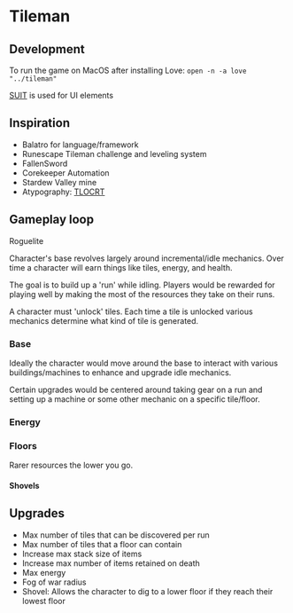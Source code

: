 # Tileman

## Development

To run the game on MacOS after installing Love: `open -n -a love "../tileman"`

[SUIT](https://github.com/vrld/suit) is used for UI elements

## Inspiration

- Balatro for language/framework
- Runescape Tileman challenge and leveling system
- FallenSword
- Corekeeper Automation
- Stardew Valley mine
- Atypography: [TLOCRT](https://www.atypography.com/product-page/tlocrt-h-v-sq)

## Gameplay loop

Roguelite

Character's base revolves largely around incremental/idle mechanics. Over time a character will earn things like tiles, energy, and health. 

The goal is to build up a 'run' while idling. Players would be rewarded for playing well by making the most of the resources they take on their runs.

A character must 'unlock' tiles. Each time a tile is unlocked various mechanics determine what kind of tile is generated.

### Base

Ideally the character would move around the base to interact with various buildings/machines to enhance and upgrade idle mechanics.

Certain upgrades would be centered around taking gear on a run and setting up a machine or some other mechanic on a specific tile/floor.

### Energy
### Floors

Rarer resources the lower you go.
#### Shovels

## Upgrades

- Max number of tiles that can be discovered per run
- Max number of tiles that a floor can contain
- Increase max stack size of items
- Increase max number of items retained on death
- Max energy
- Fog of war radius
- Shovel: Allows the character to dig to a lower floor if they reach their lowest floor